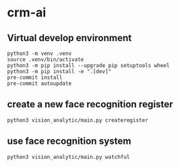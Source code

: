 # crm-ai

## Virtual develop environment
<prev>

    python3 -m venv .venv
    source .venv/bin/activate
    python3 -m pip install --upgrade pip setuptools wheel
    python3 -m pip install -e ".[dev]"
    pre-commit install
    pre-commit autoupdate
<prev>


## create a new face recognition register

<prev>

    python3 vision_analytic/main.py createregister
<prev>

## use face recognition system

<prev>

    python3 vision_analytic/main.py watchful
<prev>